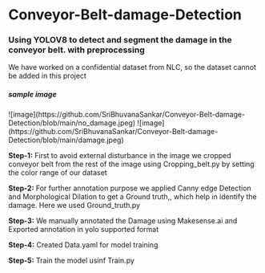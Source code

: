 # Conveyor-Belt-damage-Detection
<h3>Using YOLOV8 to detect and segment the damage in the conveyor belt. with preprocessing</h3>

We have worked on a confidential dataset from NLC, so the dataset cannot be added in this project

<h5>sample image</h5>
![image](https://github.com/SriBhuvanaSankar/Conveyor-Belt-damage-Detection/blob/main/no_damage.jpeg)
![image](https://github.com/SriBhuvanaSankar/Conveyor-Belt-damage-Detection/blob/main/damage.jpeg)


<b>Step-1:</b>
First to avoid external disturbance in the image we cropped conveyor belt from the rest of the image using Cropping_belt.py
by setting the color range of our dataset

<b>Step-2:</b>
For further annotation purpose we applied Canny edge Detection and Morphological Dilation to get a Ground truth,, which help in identify the damage. Here we used Ground_truth.py

<b>Step-3:</b>
We manually annotated the Damage using Makesense.ai and Exported annotation in yolo supported format

<b>Step-4:</b> 
Created Data.yaml for model training

<b>Step-5:</b>
Train the model usinf Train.py
